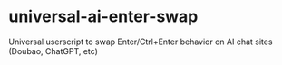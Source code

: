 # universal-ai-enter-swap
Universal userscript to swap Enter/Ctrl+Enter behavior on AI chat sites (Doubao, ChatGPT, etc)
